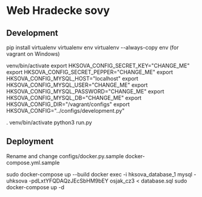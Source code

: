 # Web Hradecke sovy

Development
-----------

pip install virtualenv
virtualenv env
virtualenv --always-copy env (for vagrant on Windows)

venv/bin/activate
export HKSOVA_CONFIG_SECRET_KEY="CHANGE_ME"
export HKSOVA_CONFIG_SECRET_PEPPER="CHANGE_ME"
export HKSOVA_CONFIG_MYSQL_HOST="localhost"
export HKSOVA_CONFIG_MYSQL_USER="CHANGE_ME"
export HKSOVA_CONFIG_MYSQL_PASSWORD="CHANGE_ME"
export HKSOVA_CONFIG_MYSQL_DB="CHANGE_ME"
export HKSOVA_CONFIG_DIR="/vagrant/configs"
export HKSOVA_CONFIG="../configs/development.py"

. venv/bin/activate
python3 run.py

Deployment
----------
Rename and change
configs/docker.py.sample
docker-compose.yml.sample

sudo docker-compose up --build
docker exec -i hksova_database_1 mysql -uhksova -pdLxtYFQDAQzJEcSbHM9bEY osjak_cz3 < database.sql
sudo docker-compose up -d
